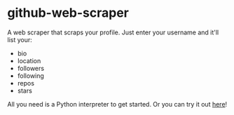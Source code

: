 # github-web-scraper

A web scraper that scraps your profile. Just enter your username and it'll list your:

- bio
- location
- followers
- following
- repos
- stars

All you need is a Python interpreter to get started. Or you can try it out [here](https://repl.it/@DynamicSquid/github-web-scraper?c=803)!